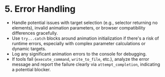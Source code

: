 # 5. Error Handling

*   Handle potential issues with target selection (e.g., selector returning no elements), invalid animation parameters, or browser compatibility differences gracefully.
*   Use `try...catch` blocks around animation initialization if there's a risk of runtime errors, especially with complex parameter calculations or dynamic targets.
*   Log any significant animation errors to the console for debugging.
*   If tools fail (`execute_command`, `write_to_file`, etc.), analyze the error message and report the failure clearly via `attempt_completion`, indicating a potential blocker.